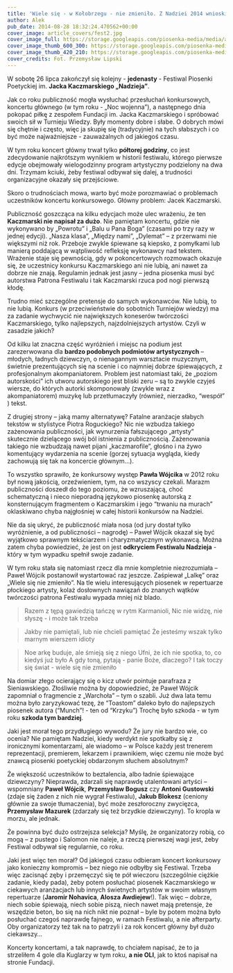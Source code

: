 ```yaml
---
title: 'Wiele się - w Kołobrzegu - nie zmieniło. Z Nadziei 2014 wnioski krytyczne.'
author: Alek
pub_date: 2014-08-28 18:32:24.470562+00:00
cover_image: article_covers/fest2.jpg
cover_image_full: https://storage.googleapis.com/piosenka-media/media/article_covers/fest2.jpg
cover_image_thumb_600_300: https://storage.googleapis.com/piosenka-media/media/article_covers/fest2.jpg.600x300_q85_crop_upscale.jpg
cover_image_thumb_420_210: https://storage.googleapis.com/piosenka-media/media/article_covers/fest2.jpg.420x210_q85_crop_upscale.jpg
cover_credits: Fot. Przemysław Lipski
---
```


W  sobotę 26 lipca zakończył się kolejny \- **jedenasty** \- Festiwal Piosenki Poetyckiej im. **Jacka Kaczmarskiego „Nadzieja”**.

Jak co roku publiczność mogła wysłuchać przesłuchań konkursowych, koncertu głównego \(w tym roku \- „Noc wojenna”\), a następnego dnia pokopać piłkę z zespołem Fundacji im. Jacka Kaczmarskiego i spróbować swoich sił w Turnieju Wiedzy. Były momenty dobre i słabe. O dobrych mówi się chętnie i często, więc ja skupię się \(tradycyjnie\) na tych słabszych i co być może najważniejsze \- zauważalnych od jakiegoś czasu.

W tym roku koncert główny trwał tylko **półtorej godziny**, co jest zdecydowanie najkrótszym wynikiem w historii festiwalu, którego pierwsze edycje obejmowały wielogodzinny program artystyczny podzielony na dwa dni. Trzymam kciuki, żeby festiwal odbywał się dalej, a trudności organizacyjne okazały się przejściowe.

Skoro o trudnościach mowa, warto być może porozmawiać o problemach uczestników koncertu konkursowego. Główny problem: Jacek Kaczmarski.

Publiczność goszcząca na kilku edycjach może ulec wrażeniu, że ten **Kaczmarski nie napisał za dużo**. Nie pamiętam koncertu, gdzie nie wykonywano by „Powrotu” i „Balu u Pana Boga” \(czasami po trzy razy w jednej edycji\). „Nasza klasa”, „Między nami”, „Dylemat” – z przerwami nie większymi niż rok. Przeboje zwykle śpiewane są kiepsko, z  pomyłkami lub manierą poddającą w wątpliwość refleksję wykonawcy nad tekstem. Wrażenie staje się pewnością, gdy w pokoncertowych rozmowach okazuje się, że uczestnicy konkursu Kaczmarskiego ani nie lubią, ani nawet za dobrze nie znają. Regulamin jednak jest jasny – jedna piosenka musi być autorstwa Patrona Festiwalu i tak Kaczmarski rzuca pod nogi pierwszą kłodę.

Trudno mieć szczególne pretensje do samych wykonawców. Nie lubią, to nie lubią. Konkurs \(w przeciwieństwie do sobotnich Turniejów wiedzy\) ma za zadanie wychwycić nie największych koneserów twórczości Kaczmarskiego, tylko najlepszych, najzdolniejszych artystów. Czyli w zasadzie jakich?

Od kilku lat znaczna część wyróżnień i miejsc na podium jest zarezerwowana dla **bardzo podobnych podmiotów artystycznych** – młodych, ładnych dziewczyn, o nienagannym warsztacie muzycznym, świetnie prezentujących się na scenie i co najmniej dobrze śpiewających, z profesjonalnym  akompaniatorem. Problem jest natomiast taki, że „poziom autorskości” ich utworu autorskiego jest bliski zeru – są to zwykle czyjeś wiersze, do których autorki skomponowały \(zwykle wraz z akompaniatorem\) muzykę lub przetłumaczyły \(również, nierzadko, “wespół” \) tekst.

Z drugiej strony – jaką mamy alternatywę? Fatalne aranżacje słabych tekstów w stylistyce Piotra Roguckiego? Nic nie wzbudza takiego zażenowania publiczności, jak wynurzenia fałszującego „artysty” skutecznie dzielącego swój ból istnienia z publicznością. Zażenowania takiego nie wzbudzają nawet pijani  „kaczmarofile”, głośno i na żywo komentujący wydarzenia na scenie \(gorzej sytuacja wygląda, kiedy zachowują się tak na koncercie głównym…\).

To wszystko sprawiło, że konkursowy występ **Pawła Wójcika** w 2012 roku był nową jakością, orzeźwieniem, tym, na co wszyscy czekali. Marazm publiczności doszedł do tego poziomu, że wzruszającą, choć schematyczną i nieco nieporadną językowo piosenkę autorską z konsternującym fragmentem o Kaczmarskim i jego “trwaniu na murach” oklaskiwano chyba najgłośniej w całej historii konkursów na Nadziei.

Nie da się ukryć, że publiczność miała nosa \(od jury dostał tylko wyróżnienie, a od publiczności – nagrodę\) – Paweł Wójcik okazał się być wyjątkowo sprawnym tekściarzem i charyzmatycznym wykonawcą. Można zatem chyba powiedzieć, że jest on jest **odkryciem Festiwalu Nadzieja** \- który w tym wypadku spełnił swoje zadanie.

W tym roku stała się natomiast rzecz dla mnie kompletnie niezrozumiała – Paweł Wójcik postanowił wystartować raz jeszcze. Zaśpiewał „Lalkę” oraz „Wiele się nie zmieniło”. Na tle wielu interesujących piosenek w repertuarze płockiego artysty, kolaż dosłownych nawiązań do znanych wątków twórczości patrona Festiwalu wypada mniej niż blado.

> Razem z tępą gawiedzią tańczę w rytm Karmanioli,
> Nic nie widzę, nie słyszę \- i może tak trzeba

> Jakby nie pamiętali, lub nie chcieli pamiętać
> Że jesteśmy wszak tylko marnym wierszem idioty

> Noe arkę buduje, ale śmieją się z niego
> Ufni, że ich nie spotka, to, co kiedyś już było
> A gdy toną, pytają \- panie Boże, dlaczego?
> I tak toczy się świat \- wiele się nie zmieniło

Na domiar złego ocierający się o kicz utwór pointuje parafraza z Sieniawskiego. Złośliwie można by dopowiedzieć, że Paweł Wójcik zapomniał o fragmencie z „Warchoła” – tym o szabli. Już dwa lata temu można było zaryzykować tezę, że “Toastom” daleko było do najlepszych piosenek autora \(“Munch”! \- ten od “Krzyku”\) Trochę było szkoda \- w tym roku **szkoda tym bardziej**.

Jaki jest morał tego przydługiego wywodu? Że jury nie bardzo wie, co ocenia? Nie pamiętam Nadziei, kiedy werdykt nie spotkałby się z ironicznymi komentarzami, ale wiadomo – w Polsce każdy jest trenerem reprezentacji, premierem, lekarzem i prawnikiem, więc czemu nie może być znawcą piosenki poetyckiej obdarzonym słuchem absolutnym?

Że większość uczestników to beztalencia, albo ładnie śpiewające dziewczyny? Nieprawda, zdarzali się naprawdę utalentowani artyści – wspomniany **Paweł Wójcik**, **Przemysław Bogusz** czy **Antoni Gustowski** \(zdaje się żaden z nich nie wygrał Festiwalu\), **Jakub Blokesz** \(ceniony głównie za swoje tłumaczenia\), być może zeszłoroczny zwycięzca, **Przemysław Mazurek** \(zdarzały się też brzydkie dziewczyny\). To kropla w morzu, ale jednak.

Że powinna być dużo ostrzejsza selekcja? Myślę, że organizatorzy robią, co mogą – z pustego i Salomon nie naleje, a rzeczą pierwszej wagi jest, żeby Festiwal odbywał się regularnie, co roku.

Jaki jest więc ten morał? Od jakiegoś czasu odbieram koncert konkursowy jako konieczny kompromis – bez niego nie odbyłby się Festiwal. Trzeba więc zacisnąć zęby i przemęczyć się te pół wieczoru \(szczególnie ciężkie zadanie, kiedy pada\), żeby potem posłuchać piosenek Kaczmarskiego w ciekawych aranżacjach lub innych świetnych artystów w swoim własnym repertuarze \(**Jaromir Nohavica**, **Alosza Awdiejew**!\). Tak więc – dobrze, niech sobie śpiewają, niech sobie piszą, niech nawet mają pretensje, że wszędzie beton, bo się na nich nikt nie poznał – byle by potem można było posłuchać czegoś naprawdę fajnego, w ramach Festiwalu, a nie afterparty. Oby organizatorzy też tak na to patrzyli i za rok koncert główny był dużo ciekawszy…

Koncerty koncertami, a tak naprawdę, to chciałem napisać, że to ja strzeliłem 4 gole dla Kuglarzy w tym roku, **a nie OLI**, jak to ktoś napisał na stronie Fundacji.